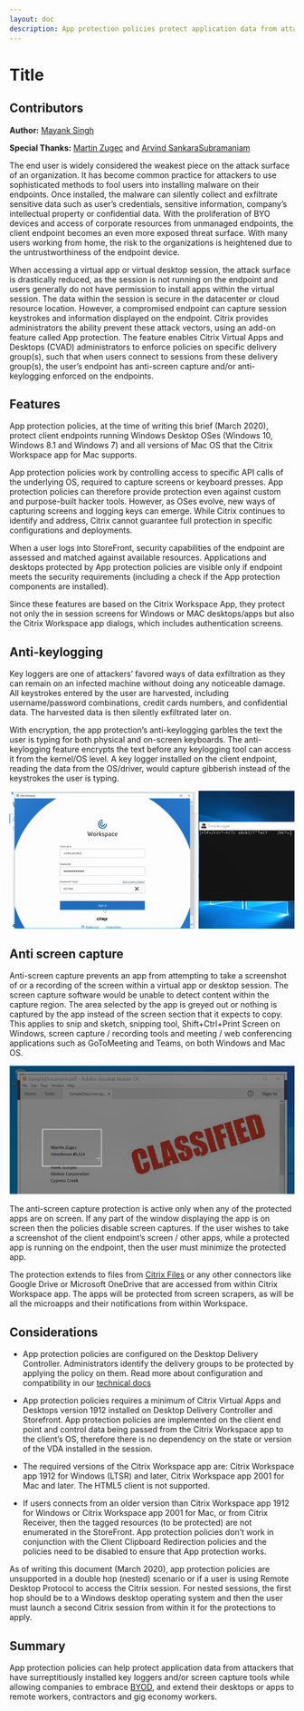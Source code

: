 ```yaml
---
layout: doc
description: App protection policies protect application data from attackers that have surreptitiously installed key loggers and/or screen capture tools while allowing companies to embrace BYOD, and extend their desktops or apps to remote workers, contractors, and gig economy workers.
---
```

# Title

## Contributors

**Author:** [Mayank Singh](https://twitter.com/techmayank)

**Special Thanks:** [Martin Zugec](https://twitter.com/MartinZugec) and [Arvind SankaraSubramaniam]()

The end user is widely considered the weakest piece on the attack surface of an organization. It has become common practice for attackers to use sophisticated methods to fool users into installing malware on their endpoints. Once installed, the malware can silently collect and exfiltrate sensitive data such as user’s credentials, sensitive information, company’s intellectual property or confidential data. With the proliferation of BYO devices and access of corporate resources from unmanaged endpoints, the client endpoint becomes an even more exposed threat surface. With many users working from home, the risk to the organizations is heightened due to the untrustworthiness of the endpoint device.

When accessing a virtual app or virtual desktop session, the attack surface is drastically reduced, as the session is not running on the endpoint and users generally do not have permission to install apps within the virtual session. The data within the session is secure in the datacenter or cloud resource location. However, a compromised endpoint can capture session keystrokes and information displayed on the endpoint. Citrix provides administrators the ability prevent these attack vectors, using an add-on feature called App protection. The feature enables Citrix Virtual Apps and Desktops (CVAD) administrators to enforce policies on specific delivery group(s), such that when users connect to sessions from these delivery group(s), the user’s endpoint has anti-screen capture and/or anti-keylogging enforced on the endpoints.

## Features

App protection policies, at the time of writing this brief (March 2020), protect client endpoints running Windows Desktop OSes (Windows 10, Windows 8.1 and Windows 7) and all versions of Mac OS that the Citrix Workspace app for Mac supports.

App protection policies work by controlling access to specific API calls of the underlying OS, required to capture screens or keyboard presses. App protection policies can therefore provide protection even against custom and purpose-built hacker tools. However, as OSes evolve, new ways of capturing screens and logging keys can emerge. While Citrix continues to identify and address, Citrix cannot guarantee full protection in specific configurations and deployments.

When a user logs into StoreFront, security capabilities of the endpoint are assessed and matched against available resources. Applications and desktops protected by App protection policies are visible only if endpoint meets the security requirements (including a check if the App protection components are installed).

Since these features are based on the Citrix Workspace App, they protect not only the in session screens for Windows or MAC desktops/apps but also the Citrix Workspace app dialogs, which includes authentication screens.

## Anti-keylogging

Key loggers are one of attackers’ favored ways of data exfiltration as they can remain on an infected machine without doing any noticeable damage. All keystrokes entered by the user are harvested, including username/password combinations, credit cards numbers, and confidential data. The harvested data is then silently exfiltrated later on.

With encryption, the app protection’s anti-keylogging garbles the text the user is typing for both physical and on-screen keyboards. The anti-keylogging feature encrypts the text before any keylogging tool can access it from the kernel/OS level. A key logger installed on the client endpoint, reading the data from the OS/driver, would capture gibberish instead of the keystrokes the user is typing.

[![App_protection_policies_Anti_Keylogging](/en-us/tech-zone/learn/media/tech-briefs_app-protection-policies_1-anti-keylogging-ss.png)](/en-us/tech-zone/learn/media/tech-briefs_app-protection-policies_1-anti-keylogging-ss.png)

## Anti screen capture

Anti-screen capture prevents an app from attempting to take a screenshot of or a recording of the screen within a virtual app or desktop session. The screen capture software would be unable to detect content within the capture region. The area selected by the app is greyed out or nothing is captured by the app instead of the screen section that it expects to copy. This applies to snip and sketch, snipping tool, Shift+Ctrl+Print Screen on Windows, screen capture / recording tools and meeting / web conferencing applications such as GoToMeeting and Teams, on both Windows and Mac OS.

[![App_protection_policies_Anti_screen_capture](/en-us/tech-zone/learn/media/tech-briefs_app-protection-policies_2-anti-screen-capture-ss.png)](/en-us/tech-zone/learn/media/tech-briefs_app-protection-policies_2-anti-screen-capture-ss.png)

The anti-screen capture protection is active only when any of the protected apps are on screen. If any part of the window displaying the app is on screen then the policies disable screen captures.
If the user wishes to take a screenshot of the client endpoint’s screen / other apps, while a protected app is running on the endpoint, then the user must minimize the protected app.

The protection extends to files from [Citrix Files](https://docs.citrix.com/en-us/mobile-productivity-apps/citrix-files.html) or any other connectors like Google Drive or Microsoft OneDrive that are accessed from within Citrix Workspace app. The apps will be protected from screen scrapers, as will be all the microapps and their notifications from within Workspace.

## Considerations

*  App protection policies are configured on the Desktop Delivery Controller. Administrators identify the delivery groups to be protected by applying the policy on them. Read more about configuration and compatibility in our [technical docs](https://docs.citrix.com/en-us/citrix-virtual-apps-desktops/secure/app-protection.html)

*  App protection policies requires a minimum of Citrix Virtual Apps and Desktops version 1912 installed on Desktop Delivery Controller and Storefront. App protection policies are implemented on the client end point and control data being passed from the Citrix Workspace app to the client’s OS, therefore there is no dependency on the state or version of the VDA installed in the session.

*  The required versions of the Citrix Workspace app are: Citrix Workspace app 1912 for Windows (LTSR) and later, Citrix Workspace app 2001 for Mac and later.  The HTML5 client is not supported.

*  If users connects from an older version than Citrix Workspace app 1912 for Windows or Citrix Workspace app 2001 for Mac, or from Citrix Receiver, then the tagged resources (to be protected) are not enumerated in the StoreFront.
App protection policies don’t work in conjunction with the Client Clipboard Redirection policies and the policies need to be disabled to ensure that App protection works.

As of writing this document (March 2020), app protection policies are unsupported in a double hop (nested) scenario or if a user is using Remote Desktop Protocol to access the Citrix session. For nested sessions, the first hop should be to a Windows desktop operating system and then the user must launch a second Citrix session from within it for the protections to apply.

## Summary

App protection policies can help protect application data from attackers that have surreptitiously installed key loggers and/or screen capture tools while allowing companies to embrace [BYOD](https://www.citrix.com/glossary/byod.html), and extend their desktops or apps to remote workers, contractors and gig economy workers.
